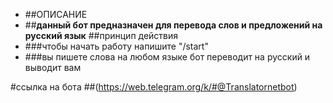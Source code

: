 * ##ОПИСАНИЕ
* ##**данный бот предназначен для перевода слов и предложений на русский язык**
##принцип действия
* ###чтобы начать работу напишите "/start"
* ###вы пишете слова на любом языке бот переводит на русский и выводит вам

#сcылка на бота
##(https://web.telegram.org/k/#@Translatornetbot)
